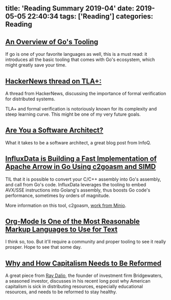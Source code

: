 title: 'Reading Summary 2019-04'
date: 2019-05-05 22:40:34
tags: ['Reading']
categories: Reading
---

## [An Overview of Go's Tooling](https://www.alexedwards.net/blog/an-overview-of-go-tooling#diagnosing-problems-and-making-optimizations)

If go is one of your favorite languages as well, this is a must read:
it introduces all the basic tooling that comes with Go's ecosystem, which
might greatly save your time.

## [HackerNews thread on TLA+:](https://news.ycombinator.com/item?id=19634915)

A thread from HackerNews, discussing the importance of formal verification
for distributed systems.

TLA+ and formal verification is notoriously known for its complexity and steep
learning curve. This might be one of my very future goals.

## [Are You a Software Architect?](https://www.infoq.com/articles/brown-are-you-a-software-architect)

What it takes to be a software architect, a great blog post from InfoQ.

## [InfluxData is Building a Fast Implementation of Apache Arrow in Go Using c2goasm and SIMD](https://www.influxdata.com/blog/influxdata-apache-arrow-go-implementation/)

TIL that it is possible to convert your C/C++ assembly into Go's assembly, and
call from Go's code. InfluxData leverages the tooling to embed AVX/SSE instructions
into Golang's assembly, thus boosts Go code's performance, sometimes by orders
of magnitude.

More information on this tool, c2goasm, [work from Minio](https://github.com/minio/c2goasm).

## [Org-Mode Is One of the Most Reasonable Markup Languages to Use for Text](https://karl-voit.at/2017/09/23/orgmode-as-markup-only/)

I think so, too. But it'll require a community and proper tooling to see it
really prosper. Hope to see that some day.

## [Why and How Capitalism Needs to Be Reformed](https://www.economicprinciples.org/Why-and-How-Capitalism-Needs-To-Be-Reformed/)

A great piece from [Ray Dalio](https://en.wikipedia.org/wiki/Ray_Dalio), the
founder of investment firm Bridgewaters, a seasoned investor, discusses in his
recent long post why American capitalism is sick in distributing resources,
especially educational resources, and needs to be reformed to stay healthy.
